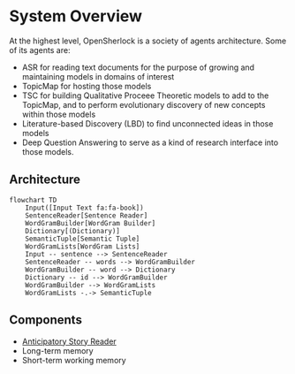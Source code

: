 # System Overview
At the highest level, OpenSherlock is a society of agents architecture. Some of its agents are:
- ASR for reading text documents for the purpose of growing and maintaining models in domains of interest
- TopicMap for hosting those models
- TSC for building Qualitative Proceee Theoretic models to add to the TopicMap, and to perform evolutionary discovery of new concepts within those models
- Literature-based Discovery (LBD) to find unconnected ideas in those models
- Deep Question Answering to serve as a kind of research interface into those models.

## Architecture

```mermaid
flowchart TD
    Input([Input Text fa:fa-book])
    SentenceReader[Sentence Reader]
    WordGramBuilder[WordGram Builder]
    Dictionary[(Dictionary)]
    SemanticTuple[Semantic Tuple]
    WordGramLists[WordGram Lists]
    Input -- sentence --> SentenceReader
    SentenceReader -- words --> WordGramBuilder
    WordGramBuilder -- word --> Dictionary
    Dictionary -- id --> WordGramBuilder
    WordGramBuilder --> WordGramLists
    WordGramLists -.-> SemanticTuple
```

## Components
- [Anticipatory Story Reader](/overview/asr)
- Long-term memory
- Short-term working memory
